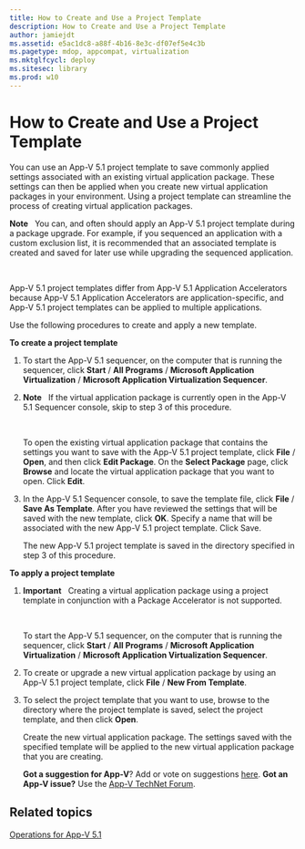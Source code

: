 ```yaml
---
title: How to Create and Use a Project Template
description: How to Create and Use a Project Template
author: jamiejdt
ms.assetid: e5ac1dc8-a88f-4b16-8e3c-df07ef5e4c3b
ms.pagetype: mdop, appcompat, virtualization
ms.mktglfcycl: deploy
ms.sitesec: library
ms.prod: w10
---
```



# How to Create and Use a Project Template


You can use an App-V 5.1 project template to save commonly applied settings associated with an existing virtual application package. These settings can then be applied when you create new virtual application packages in your environment. Using a project template can streamline the process of creating virtual application packages.

**Note**  
You can, and often should apply an App-V 5.1 project template during a package upgrade. For example, if you sequenced an application with a custom exclusion list, it is recommended that an associated template is created and saved for later use while upgrading the sequenced application.

 

App-V 5.1 project templates differ from App-V 5.1 Application Accelerators because App-V 5.1 Application Accelerators are application-specific, and App-V 5.1 project templates can be applied to multiple applications.

Use the following procedures to create and apply a new template.

**To create a project template**

1.  To start the App-V 5.1 sequencer, on the computer that is running the sequencer, click **Start** / **All Programs** / **Microsoft Application Virtualization** / **Microsoft Application Virtualization Sequencer**.

2.  **Note**  
    If the virtual application package is currently open in the App-V 5.1 Sequencer console, skip to step 3 of this procedure.

     

    To open the existing virtual application package that contains the settings you want to save with the App-V 5.1 project template, click **File** / **Open**, and then click **Edit Package**. On the **Select Package** page, click **Browse** and locate the virtual application package that you want to open. Click **Edit**.

3.  In the App-V 5.1 Sequencer console, to save the template file, click **File** / **Save As Template**. After you have reviewed the settings that will be saved with the new template, click **OK**. Specify a name that will be associated with the new App-V 5.1 project template. Click Save.

    The new App-V 5.1 project template is saved in the directory specified in step 3 of this procedure.

**To apply a project template**

1.  **Important**  
    Creating a virtual application package using a project template in conjunction with a Package Accelerator is not supported.

     

    To start the App-V 5.1 sequencer, on the computer that is running the sequencer, click **Start** / **All Programs** / **Microsoft Application Virtualization** / **Microsoft Application Virtualization Sequencer**.

2.  To create or upgrade a new virtual application package by using an App-V 5.1 project template, click **File** / **New From Template**.

3.  To select the project template that you want to use, browse to the directory where the project template is saved, select the project template, and then click **Open**.

    Create the new virtual application package. The settings saved with the specified template will be applied to the new virtual application package that you are creating.

    **Got a suggestion for App-V**? Add or vote on suggestions [here](http://appv.uservoice.com/forums/280448-microsoft-application-virtualization). **Got an App-V issue?** Use the [App-V TechNet Forum](https://social.technet.microsoft.com/Forums/home?forum=mdopappv).

## Related topics


[Operations for App-V 5.1](operations-for-app-v-51.md)

 

 





